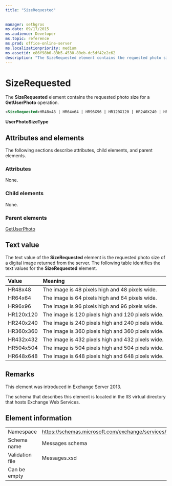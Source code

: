 ```yaml
---
title: "SizeRequested"
 
 
manager: sethgros
ms.date: 09/17/2015
ms.audience: Developer
ms.topic: reference
ms.prod: office-online-server
ms.localizationpriority: medium
ms.assetid: e86f98b6-83b5-4530-80eb-dc5df42e2c62
description: "The SizeRequested element contains the requested photo size for a GetUserPhoto operation."
---
```


# SizeRequested

The **SizeRequested** element contains the requested photo size for a **GetUserPhoto** operation. 
  
```XML
<SizeRequested>HR48x48 | HR64x64 | HR96X96 | HR120X120 | HR240X240 | HR360X360 | HR432X432 | HR504X504 | HR648X648</SizeRequested>
```

 **UserPhotoSizeType**
## Attributes and elements

The following sections describe attributes, child elements, and parent elements.
  
### Attributes

None.
  
### Child elements

None.
  
### Parent elements

[GetUserPhoto](getuserphoto.md)
  
## Text value

The text value of the **SizeRequested** element is the requested photo size of a digital image returned from the server. The following table identifies the text values for the **SizeRequested** element. 
  
|**Value**|**Meaning**|
|:-----|:-----|
|HR48x48  <br/> |The image is 48 pixels high and 48 pixels wide.  <br/> |
|HR64x64  <br/> |The image is 64 pixels high and 64 pixels wide.  <br/> |
|HR96x96  <br/> |The image is 96 pixels high and 96 pixels wide.  <br/> |
|HR120x120  <br/> |The image is 120 pixels high and 120 pixels wide.  <br/> |
|HR240x240  <br/> |The image is 240 pixels high and 240 pixels wide.  <br/> |
|HR360x360  <br/> |The image is 360 pixels high and 360 pixels wide.  <br/> |
|HR432x432  <br/> |The image is 432 pixels high and 432 pixels wide.  <br/> |
|HR504x504  <br/> |The image is 504 pixels high and 504 pixels wide.  <br/> |
|HR648x648  <br/> |The image is 648 pixels high and 648 pixels wide.  <br/> |
   
## Remarks

This element was introduced in Exchange Server 2013.
  
The schema that describes this element is located in the IIS virtual directory that hosts Exchange Web Services.
  
## Element information

|||
|:-----|:-----|
|Namespace  <br/> |https://schemas.microsoft.com/exchange/services/2006/messages  <br/> |
|Schema name  <br/> |Messages schema  <br/> |
|Validation file  <br/> |Messages.xsd  <br/> |
|Can be empty  <br/> ||
   

